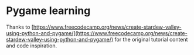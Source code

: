# Pygame learning
Thanks to [https://www.freecodecamp.org/news/create-stardew-valley-using-python-and-pygame/](https://www.freecodecamp.org/news/create-stardew-valley-using-python-and-pygame/) for the original tutorial content and code inspiration.